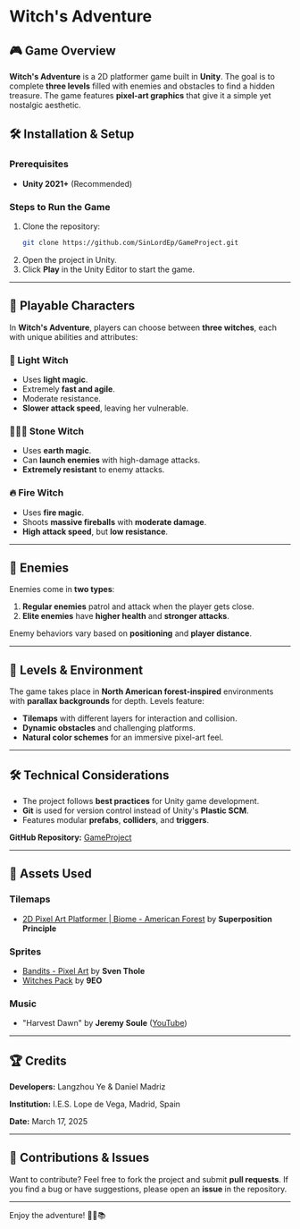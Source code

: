 # Witch's Adventure

## 🎮 Game Overview
**Witch's Adventure** is a 2D platformer game built in **Unity**. The goal is to complete **three levels** filled with enemies and obstacles to find a hidden treasure. The game features **pixel-art graphics** that give it a simple yet nostalgic aesthetic.

## 🛠️ Installation & Setup
### Prerequisites
- **Unity 2021+** (Recommended)

### Steps to Run the Game
1. Clone the repository:
   ```sh
   git clone https://github.com/SinLordEp/GameProject.git
   ```
2. Open the project in Unity.
3. Click **Play** in the Unity Editor to start the game.

---

## 🌌 Playable Characters
In **Witch's Adventure**, players can choose between **three witches**, each with unique abilities and attributes:

### **🌟 Light Witch**
- Uses **light magic**.
- Extremely **fast and agile**.
- Moderate resistance.
- **Slower attack speed**, leaving her vulnerable.

### **🧙🏻‍♂️ Stone Witch**
- Uses **earth magic**.
- Can **launch enemies** with high-damage attacks.
- **Extremely resistant** to enemy attacks.

### **🔥 Fire Witch**
- Uses **fire magic**.
- Shoots **massive fireballs** with **moderate damage**.
- **High attack speed**, but **low resistance**.

---

## 🥸 Enemies
Enemies come in **two types**:
1. **Regular enemies** patrol and attack when the player gets close.
2. **Elite enemies** have **higher health** and **stronger attacks**.

Enemy behaviors vary based on **positioning** and **player distance**.

---

## 🌲 Levels & Environment
The game takes place in **North American forest-inspired** environments with **parallax backgrounds** for depth. Levels feature:
- **Tilemaps** with different layers for interaction and collision.
- **Dynamic obstacles** and challenging platforms.
- **Natural color schemes** for an immersive pixel-art feel.

---

## 🛠️ Technical Considerations
- The project follows **best practices** for Unity game development.
- **Git** is used for version control instead of Unity's **Plastic SCM**.
- Features modular **prefabs**, **colliders**, and **triggers**.

**GitHub Repository:** [GameProject](https://github.com/SinLordEp/GameProject)

---

## 🎨 Assets Used
### **Tilemaps**
- [2D Pixel Art Platformer | Biome - American Forest](https://assetstore.unity.com/packages/2d/environments/2d-pixel-art-platformer-biome-american-forest-255694) by **Superposition Principle**

### **Sprites**
- [Bandits - Pixel Art](https://assetstore.unity.com/packages/2d/characters/bandits-pixel-art-104130) by **Sven Thole**
- [Witches Pack](https://9e0.itch.io/witches-pack) by **9EO**

### **Music**
- "Harvest Dawn" by **Jeremy Soule** ([YouTube](https://www.youtube.com/watch?v=s9L9sNtv1-g))

---

## 🏆 Credits
**Developers:** Langzhou Ye & Daniel Madriz

**Institution:** I.E.S. Lope de Vega, Madrid, Spain

**Date:** March 17, 2025

---

## 🔧 Contributions & Issues
Want to contribute? Feel free to fork the project and submit **pull requests**. If you find a bug or have suggestions, please open an **issue** in the repository.

---

Enjoy the adventure! 🌙🏰📚

